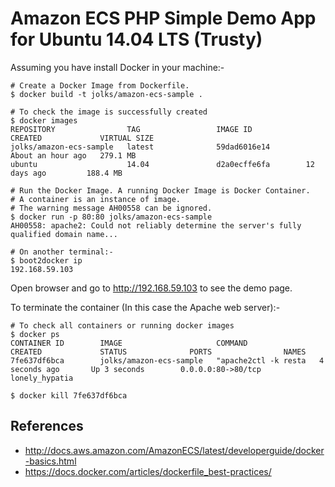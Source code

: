 # Amazon ECS PHP Simple Demo App for Ubuntu 14.04 LTS (Trusty)

Assuming you have install Docker in your machine:-

```
# Create a Docker Image from Dockerfile.
$ docker build -t jolks/amazon-ecs-sample .

# To check the image is successfully created
$ docker images
REPOSITORY                TAG                 IMAGE ID            CREATED             VIRTUAL SIZE
jolks/amazon-ecs-sample   latest              59dad6016e14        About an hour ago   279.1 MB
ubuntu                    14.04               d2a0ecffe6fa        12 days ago         188.4 MB

# Run the Docker Image. A running Docker Image is Docker Container.
# A container is an instance of image.
# The warning message AH00558 can be ignored.
$ docker run -p 80:80 jolks/amazon-ecs-sample
AH00558: apache2: Could not reliably determine the server's fully qualified domain name...

# On another terminal:-
$ boot2docker ip
192.168.59.103
```
Open browser and go to http://192.168.59.103 to see the demo page.

To terminate the container (In this case the Apache web server):-
```
# To check all containers or running docker images
$ docker ps
CONTAINER ID        IMAGE                     COMMAND                CREATED             STATUS              PORTS                NAMES
7fe637df6bca        jolks/amazon-ecs-sample   "apache2ctl -k resta   4 seconds ago       Up 3 seconds        0.0.0.0:80->80/tcp   lonely_hypatia

$ docker kill 7fe637df6bca

```

## References
* http://docs.aws.amazon.com/AmazonECS/latest/developerguide/docker-basics.html
* https://docs.docker.com/articles/dockerfile_best-practices/
